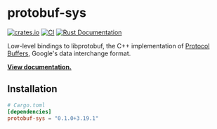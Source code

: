 # protobuf-sys

[![crates.io](https://img.shields.io/crates/v/protobuf-sys.svg)](https://crates.io/crates/protobuf-sys)
[![CI](https://github.com/MaterializeInc/rust-protobuf-native/workflows/CI/badge.svg)](https://github.com/MaterializeInc/rust-protobuf-native/actions?query=workflow%3ACI+branch%3Amaster)
[![Rust Documentation](https://img.shields.io/badge/api-rustdoc-blue.svg)][docs]

Low-level bindings to libprotobuf, the C++ implementation of [Protocol Buffers],
Google's data interchange format.

**[View documentation.][docs]**

## Installation

```toml
# Cargo.toml
[dependencies]
protobuf-sys = "0.1.0+3.19.1"
```

[docs]: https://docs.rs/protobuf-sys/0.1.0+3.19.1/protobuf_sys
[Protocol Buffers]: https://github.com/google/protobuf
